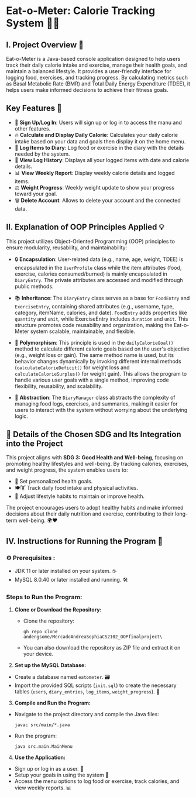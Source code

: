 # Eat-o-Meter: Calorie Tracking System 🍏🥗

## I. Project Overview 📝
Eat-o-Meter is a Java-based console application designed to help users track their daily calorie intake and exercise, manage their health goals, and maintain a balanced lifestyle. It provides a user-friendly interface for logging food, exercises, and tracking progress. By calculating metrics such as Basal Metabolic Rate (BMR) and Total Daily Energy Expenditure (TDEE), it helps users make informed decisions to achieve their fitness goals.

## Key Features 🏮
- 🔐 **Sign Up/Log In**: Users will sign up or log in to access the manu and other features.
- 🔥 **Calculate and Display Daily Calorie**: Calculates your daily calorie intake based on your data and goals then display it on the home menu.
- 📔 **Log Items to Diary**: Log food or exercise in the diary with the details needed by the system.
- 🔎 **View Log History**: Displays all your logged items with date and calorie details.
- 📊 **View Weekly Report**: Display weekly calorie details and logged items.
- ⚖ **Weight Progress**: Weekly weight update to show your progress toward your goal.
- 🗑️ **Delete Account**: Allows to delete your account and the connected data.

## II. Explanation of OOP Principles Applied 💡
This project utilizes Object-Oriented Programming (OOP) principles to ensure modularity, reusability, and maintainability:
- 🔒 **Encapsulation**: User-related data (e.g., name, age, weight, TDEE) is encapsulated in the `UserProfile` class while the item attributes (food, exercise, calories consumed/burned) is mainly encapsulated in `DiaryEntry`. The private attributes are accessed and modified through public methods.
   
- 📚 **Inheritance**: The `DiaryEntry` class serves as a base for `FoodEntry` and `ExerciseEntry`, containing shared attributes (e.g., username, type, category, itemName, calories, and date). `FoodEntry` adds properties like `quantity` and `unit`, while ExerciseEntry includes `duration` and `unit`. This structure promotes code reusability and organization, making the Eat-o-Meter system scalable, maintainable, and flexible.
  
- 🔄 **Polymorphism**: This principle is used in the `dailyCalorieGoal()` method to calculate different calorie goals based on the user's objective (e.g., weight loss or gain). The same method name is used, but its behavior changes dynamically by invoking different internal methods (`calculateCalorieDeficit()` for weight loss and `calculateCalorieSurplus()` for weight gain). This allows the program to handle various user goals with a single method, improving code flexibility, reusability, and scalability.
  
- 🧩 **Abstraction**: The `DiaryManager` class abstracts the complexity of managing food logs, exercises, and summaries, making it easier for users to interact with the system without worrying about the underlying logic. 

## 🌱 Details of the Chosen SDG and Its Integration into the Project 
This project aligns with **SDG 3: Good Health and Well-being**, focusing on promoting healthy lifestyles and well-being. By tracking calories, exercises, and weight progress, the system enables users to:
- 🎯 Set personalized health goals. 
- 🍽️🏋️ Track daily food intake and physical activities. 
- 💪 Adjust lifestyle habits to maintain or improve health. 

The project encourages users to adopt healthy habits and make informed decisions about their daily nutrition and exercise, contributing to their long-term well-being. 🌍❤️


## IV. Instructions for Running the Program 🚀
### ⚙️ Prerequisites :
- JDK 11 or later installed on your system. ☕
- MySQL 8.0.40 or later installed and running. 🛠️

### Steps to Run the Program:
1. **Clone or Download the Repository:**
   - Clone the repository:
     ```
     gh repo clone andengsome/MercadoAndreaSophiaCS2102_OOPfinalproject\
     ```

   - You can also download the repository as ZIP file and extract it on your device.

2. **Set up the MySQL Database:**
- Create a database named `eatometer`. 🗃️
- Import the provided SQL scripts (`init.sql`) to create the necessary tables (`users`, `diary_entries`, `log_items`, `weight_progress`). 📑

3. **Compile and Run the Program:**
- Navigate to the project directory and compile the Java files:
  ```
  javac src/main/*.java
  ```
- Run the program:
  ```
  java src.main.MainMenu
  ```
  
4. **Use the Application:**
- Sign up or log in as a user. 🔑
- Setup your goals in using the system 🎯
- Access the menu options to log food or exercise, track calories, and view weekly reports. 📊
